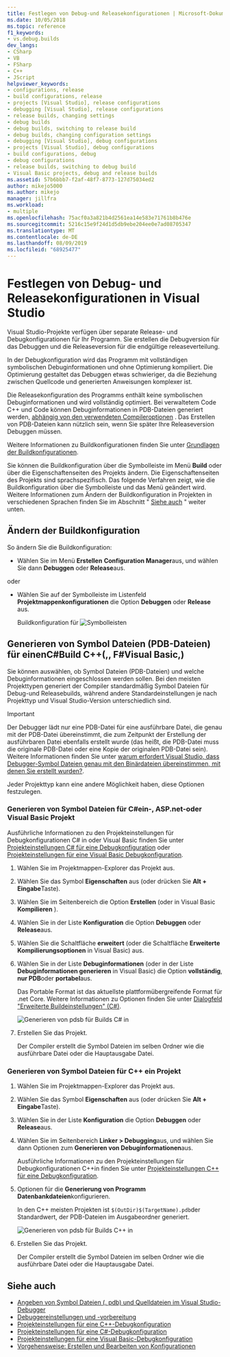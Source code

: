 ```yaml
---
title: Festlegen von Debug-und Releasekonfigurationen | Microsoft-Dokumentation
ms.date: 10/05/2018
ms.topic: reference
f1_keywords:
- vs.debug.builds
dev_langs:
- CSharp
- VB
- FSharp
- C++
- JScript
helpviewer_keywords:
- configurations, release
- build configurations, release
- projects [Visual Studio], release configurations
- debugging [Visual Studio], release configurations
- release builds, changing settings
- debug builds
- debug builds, switching to release build
- debug builds, changing configuration settings
- debugging [Visual Studio], debug configurations
- projects [Visual Studio], debug configurations
- build configurations, debug
- debug configurations
- release builds, switching to debug build
- Visual Basic projects, debug and release builds
ms.assetid: 57b6bbb7-f2af-48f7-8773-127d75034ed2
author: mikejo5000
ms.author: mikejo
manager: jillfra
ms.workload:
- multiple
ms.openlocfilehash: 75acf0a3a821b4d2561ea14e583e71761b8b476e
ms.sourcegitcommit: 5216c15e9f24d1d5db9ebe204ee0e7ad08705347
ms.translationtype: MT
ms.contentlocale: de-DE
ms.lasthandoff: 08/09/2019
ms.locfileid: "68925477"
---
```

# <a name="set-debug-and-release-configurations-in-visual-studio"></a>Festlegen von Debug- und Releasekonfigurationen in Visual Studio

Visual Studio-Projekte verfügen über separate Release- und Debugkonfigurationen für Ihr Programm. Sie erstellen die Debugversion für das Debuggen und die Releaseversion für die endgültige releaseverteilung.

In der Debugkonfiguration wird das Programm mit vollständigen symbolischen Debuginformationen und ohne Optimierung kompiliert. Die Optimierung gestaltet das Debuggen etwas schwieriger, da die Beziehung zwischen Quellcode und generierten Anweisungen komplexer ist.

Die Releasekonfiguration des Programms enthält keine symbolischen Debuginformationen und wird vollständig optimiert. Bei verwaltetem Code C++ und Code können Debuginformationen in PDB-Dateien generiert werden, [abhängig von den verwendeten Compileroptionen](#BKMK_symbols_release) . Das Erstellen von PDB-Dateien kann nützlich sein, wenn Sie später Ihre Releaseversion Debuggen müssen.

Weitere Informationen zu Buildkonfigurationen finden Sie unter [Grundlagen der Buildkonfigurationen](../ide/understanding-build-configurations.md).

Sie können die Buildkonfiguration über die Symbolleiste im Menü **Build** oder über die Eigenschaftenseiten des Projekts ändern. Die Eigenschaftenseiten des Projekts sind sprachspezifisch. Das folgende Verfahren zeigt, wie die Buildkonfiguration über die Symbolleiste und das Menü geändert wird. Weitere Informationen zum Ändern der Buildkonfiguration in Projekten in verschiedenen Sprachen finden Sie im Abschnitt " [Siehe auch](#see-also) " weiter unten.

## <a name="change-the-build-configuration"></a>Ändern der Buildkonfiguration

So ändern Sie die Buildkonfiguration:

* Wählen Sie im Menü **Erstellen** **Configuration Manager**aus, und wählen Sie dann **Debuggen** oder **Release**aus.

oder

* Wählen Sie auf der Symbolleiste im Listenfeld **Projektmappenkonfigurationen** die Option **Debuggen** oder **Release** aus.

  Buildkonfiguration für ![Symbolleisten](../debugger/media/toolbarbuildconfiguration.png "Toolbarbuildconfiguration")

## <a name="BKMK_symbols_release"></a>Generieren von Symbol Dateien (PDB-Dateien) für einenC#Build C++(,, F#Visual Basic,)

Sie können auswählen, ob Symbol Dateien (PDB-Dateien) und welche Debuginformationen eingeschlossen werden sollen. Bei den meisten Projekttypen generiert der Compiler standardmäßig Symbol Dateien für Debug-und Releasebuilds, während andere Standardeinstellungen je nach Projekttyp und Visual Studio-Version unterschiedlich sind.

> [!IMPORTANT]
> Der Debugger lädt nur eine PDB-Datei für eine ausführbare Datei, die genau mit der PDB-Datei übereinstimmt, die zum Zeitpunkt der Erstellung der ausführbaren Datei ebenfalls erstellt wurde (das heißt, die PDB-Datei muss die originale PDB-Datei oder eine Kopie der originalen PDB-Datei sein). Weitere Informationen finden Sie unter [warum erfordert Visual Studio, dass Debugger-Symbol Dateien genau mit den Binärdateien übereinstimmen, mit denen Sie erstellt wurden?](https://blogs.msdn.microsoft.com/jimgries/2007/07/06/why-does-visual-studio-require-debugger-symbol-files-to-exactly-match-the-binary-files-that-they-were-built-with/).

Jeder Projekttyp kann eine andere Möglichkeit haben, diese Optionen festzulegen.

### <a name="generate-symbol-files-for-a-c-aspnet-or-visual-basic-project"></a>Generieren von Symbol Dateien für C#ein-, ASP.net-oder Visual Basic Projekt

Ausführliche Informationen zu den Projekteinstellungen für Debugkonfigurationen C# in oder Visual Basic finden Sie unter [Projekteinstellungen C# für eine Debugkonfiguration](../debugger/project-settings-for-csharp-debug-configurations.md) oder [Projekteinstellungen für eine Visual Basic Debugkonfiguration](../debugger/project-settings-for-a-visual-basic-debug-configuration.md).

1. Wählen Sie im Projektmappen-Explorer das Projekt aus.

2. Wählen Sie das Symbol **Eigenschaften** aus (oder drücken Sie **Alt + Eingabe**Taste).

3. Wählen Sie im Seitenbereich die Option **Erstellen** (oder in Visual Basic **Kompilieren** ).

4. Wählen Sie in der Liste **Konfiguration** die Option **Debuggen** oder **Release**aus.

5. Wählen Sie die Schaltfläche **erweitert** (oder die Schaltfläche **Erweiterte Kompilierungsoptionen** in Visual Basic) aus.

6. Wählen Sie in der Liste **Debuginformationen** (oder in der Liste **Debuginformationen generieren** in Visual Basic) die Option **vollständig**, **nur PDB**oder **portabel**aus.

   Das Portable Format ist das aktuellste plattformübergreifende Format für .net Core. Weitere Informationen zu Optionen finden Sie unter [Dialogfeld "Erweiterte Buildeinstellungen" (C#)](../ide/reference/advanced-build-settings-dialog-box-csharp.md).

   ![Generieren von pdsb für Builds C# in](../debugger/media/dbg_project_properties_pdb_csharp.png "Generatepdbsforcsharp")

7. Erstellen Sie das Projekt.

   Der Compiler erstellt die Symbol Dateien im selben Ordner wie die ausführbare Datei oder die Hauptausgabe Datei.

### <a name="generate-symbol-files-for-a-c-project"></a>Generieren von Symbol Dateien für C++ ein Projekt

1. Wählen Sie im Projektmappen-Explorer das Projekt aus.

2. Wählen Sie das Symbol **Eigenschaften** aus (oder drücken Sie **Alt + Eingabe**Taste).

3. Wählen Sie in der Liste **Konfiguration** die Option **Debuggen** oder **Release**aus.

4. Wählen Sie im Seitenbereich **Linker > Debugging**aus, und wählen Sie dann Optionen zum **Generieren von Debuginformationen**aus.

   Ausführliche Informationen zu den Projekteinstellungen für Debugkonfigurationen C++in finden Sie unter [Projekteinstellungen C++ für eine Debugkonfiguration](../debugger/project-settings-for-a-cpp-debug-configuration.md).

5. Optionen für die **Generierung von Programm Datenbankdateien**konfigurieren.

   In den C++ meisten Projekten ist `$(OutDir)$(TargetName).pdb`der Standardwert, der PDB-Dateien im Ausgabeordner generiert.

   ![Generieren von pdsb für Builds C++ in](../debugger/media/dbg_project_properties_pdb_cplusplus.png "Generatepdbsforcplusplus")

6. Erstellen Sie das Projekt.

   Der Compiler erstellt die Symbol Dateien im selben Ordner wie die ausführbare Datei oder die Hauptausgabe Datei.

## <a name="see-also"></a>Siehe auch

- [Angeben von Symbol Dateien (. pdb) und Quelldateien im Visual Studio-Debugger](../debugger/specify-symbol-dot-pdb-and-source-files-in-the-visual-studio-debugger.md)<br/>
- [Debuggereinstellungen und -vorbereitung](../debugger/debugger-settings-and-preparation.md)<br/>
- [Projekteinstellungen für eine C++-Debugkonfiguration](../debugger/project-settings-for-a-cpp-debug-configuration.md)<br/>
- [Projekteinstellungen für eine C#-Debugkonfiguration](../debugger/project-settings-for-csharp-debug-configurations.md)<br/>
- [Projekteinstellungen für eine Visual Basic-Debugkonfiguration](../debugger/project-settings-for-a-visual-basic-debug-configuration.md)<br/>
- [Vorgehensweise: Erstellen und Bearbeiten von Konfigurationen](../ide/how-to-create-and-edit-configurations.md)
